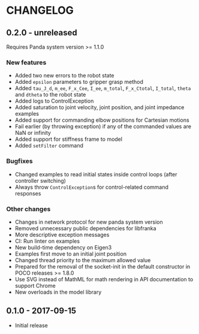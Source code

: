 # CHANGELOG

## 0.2.0 - unreleased

Requires Panda system version >= 1.1.0

### New features

  * Added two new errors to the robot state
  * Added `epsilon` parameters to gripper grasp method
  * Added `tau_J_d`, `m_ee`, `F_x_Cee`, `I_ee`, `m_total`, `F_x_Ctotal`, `I_total`,
    `theta` and `dtheta` to the robot state
  * Added logs to ControlException
  * Added saturation to joint velocity, joint position, and joint impedance examples
  * Added support for commanding elbow positions for Cartesian motions
  * Fail earlier (by throwing exception) if any of the commanded values are NaN or infinity
  * Added support for stiffness frame to model
  * Added `setFilter` command

### Bugfixes

  * Changed examples to read initial states inside control loops (after controller switching)
  * Always throw `ControlException`s for control-related command responses

### Other changes

  * Changes in network protocol for new panda system version
  * Removed unnecessary public dependencies for libfranka
  * More descriptive exception messages
  * CI: Run linter on examples
  * New build-time dependency on Eigen3
  * Examples first move to an initial joint position
  * Changed thread priority to the maximum allowed value
  * Prepared for the removal of the socket-init in the default constructor in POCO releases >= 1.8.0
  * Use SVG instead of MathML for math rendering in API documentation to support Chrome
  * New overloads in the model library

## 0.1.0 - 2017-09-15

  * Initial release

